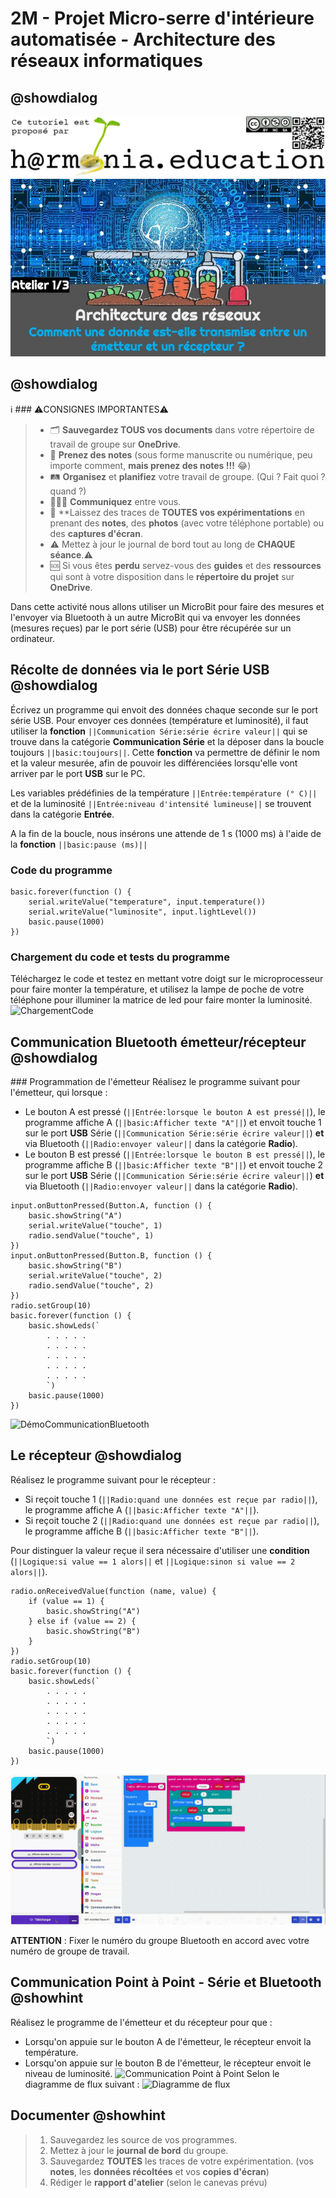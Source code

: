 # 2M - Projet Micro-serre d'intérieure automatisée - Architecture des réseaux informatiques

## @showdialog

![Logo H@rmonia](https://github.com/ph3n4t3s/2m1-archnet/blob/master/img/Harmonia_v4.jpg?raw=true)
![Atelier 1](https://github.com/ph3n4t3s/2m1-archnet/blob/master/img/Diapositive14.jpeg?raw=true)

## @showdialog

ℹ️ ### ⚠️CONSIGNES IMPORTANTES⚠️

> - 🗂️ __Sauvegardez TOUS vos documents__  dans votre répertoire de travail de groupe sur **OneDrive**.
> - 📝 **Prenez des notes** (sous forme manuscrite ou numérique, peu importe comment, **mais prenez des notes !!!** 😂)
> - 🛤️ **Organisez** et  **planifiez** votre travail de groupe. (Qui ? Fait quoi ? quand ?)
> - 🧑‍🧑‍🧒 **Communiquez** entre vous.
> - 🧭 **Laissez des traces de **TOUTES vos expérimentations** en prenant des **notes**, des **photos** (avec votre téléphone portable) ou des **captures d'écran**.
> - ⚠️ Mettez à jour le journal de bord tout au long de **CHAQUE séance**.⚠️
> - 🆘 Si vous êtes **perdu** servez-vous des **guides** et des **ressources** qui sont à votre disposition dans le **répertoire du projet** sur **OneDrive**.

Dans cette activité nous allons utiliser un MicroBit pour faire des mesures et l'envoyer via Bluetooth à un autre MicroBit qui va envoyer les données (mesures reçues) par le port série (USB) pour être récupérée sur un ordinateur.



## Récolte de données via le port Série USB @showdialog

Écrivez un programme qui envoit des données chaque seconde sur le port série USB.
Pour envoyer ces données (température et luminosité), il faut utiliser la **fonction** ``||Communication Série:série écrire valeur||`` qui se trouve dans la catégorie **Communication Série** et la déposer dans la boucle toujours ``||basic:toujours||``.
Cette **fonction** va permettre de définir le nom et la valeur mesurée, afin de pouvoir les différenciées lorsqu'elle vont arriver par le port **USB** sur le PC.

Les variables prédéfinies de la température ``||Entrée:température (° C)||`` et de la luminosité ``||Entrée:niveau d'intensité lumineuse||`` se trouvent dans la catégorie **Entrée**.

A la fin de la boucle, nous insérons une attende de 1 s (1000 ms) à l'aide de la **fonction** ``||basic:pause (ms)||``

### Code du programme

```blocks
basic.forever(function () {
    serial.writeValue("temperature", input.temperature())
    serial.writeValue("luminosite", input.lightLevel())
    basic.pause(1000)
})
```

### Chargement du code et tests du programme

Téléchargez le code et testez en mettant votre doigt sur le microprocesseur pour faire monter la température,
et utilisez la lampe de poche de votre téléphone pour illuminer la matrice de led pour faire monter la luminosité.
![ChargementCode](https://github.com/ph3n4t3s/2m1-archnet/blob/master/img/Record1.gif?raw=true)

## Communication Bluetooth émetteur/récepteur @showdialog

### Programmation de l'émetteur
Réalisez le programme suivant pour l'émetteur, qui lorsque :

- Le bouton A est pressé (``||Entrée:lorsque le bouton A est pressé||``), le programme affiche A (``||basic:Afficher texte "A"||``) et envoit touche 1 sur le port **USB** Série (``||Communication Série:série écrire valeur||``) **et** via Bluetooth (``||Radio:envoyer valeur||`` dans la catégorie **Radio**).
- Le bouton B est pressé (``||Entrée:lorsque le bouton B est pressé||``), le programme affiche B (``||basic:Afficher texte "B"||``) et envoit touche 2 sur le port **USB** Série (``||Communication Série:série écrire valeur||``) **et** via Bluetooth (``||Radio:envoyer valeur||`` dans la catégorie **Radio**).

```blocks
input.onButtonPressed(Button.A, function () {
    basic.showString("A")
    serial.writeValue("touche", 1)
    radio.sendValue("touche", 1)
})
input.onButtonPressed(Button.B, function () {
    basic.showString("B")
    serial.writeValue("touche", 2)
    radio.sendValue("touche", 2)
})
radio.setGroup(10)
basic.forever(function () {
    basic.showLeds(`
        . . . . .
        . . . . .
        . . . . .
        . . . . .
        . . . . .
        `)
    basic.pause(1000)
})
```

![DémoCommunicationBluetooth](https://github.com/ph3n4t3s/2m1-archnet/blob/master/img/record4.gif?raw=true)

## Le récepteur @showdialog

Réalisez le programme suivant pour le récepteur :

- Si reçoit touche 1 (``||Radio:quand une données est reçue par radio||``), le programme affiche A (``||basic:Afficher texte "A"||``).
- Si reçoit touche 2 (``||Radio:quand une données est reçue par radio||``), le programme affiche B (``||basic:Afficher texte "B"||``).

Pour distinguer la valeur reçue il sera nécessaire d'utiliser une **condition** (``||Logique:si value == 1 alors||`` et ``||Logique:sinon si value == 2 alors||``).

```blocks
radio.onReceivedValue(function (name, value) {
    if (value == 1) {
        basic.showString("A")
    } else if (value == 2) {
        basic.showString("B")
    }
})
radio.setGroup(10)
basic.forever(function () {
    basic.showLeds(`
        . . . . .
        . . . . .
        . . . . .
        . . . . .
        . . . . .
        `)
    basic.pause(1000)
})
```

![DémoCommunicationBluetooth](https://github.com/ph3n4t3s/2m1-archnet/blob/master/img/record5.gif?raw=true)

**ATTENTION** : Fixer le numéro du groupe Bluetooth en accord avec votre numéro de groupe de travail.

## Communication Point à Point - Série et Bluetooth @showhint

Réalisez le programme de l'émetteur et du récepteur pour que :

- Lorsqu'on appuie sur le bouton A de l'émetteur, le récepteur envoit la température.
- Lorsqu'on appuie sur le bouton B de l'émetteur, le récepteur envoit le niveau de luminosité.
  ![Communication Point à Point](https://github.com/ph3n4t3s/2m1-archnet/blob/master/img/Dia26.gif?raw=true)
  Selon le diagramme de flux suivant :
  ![Diagramme de flux](https://github.com/ph3n4t3s/2m1-archnet/blob/master/img/Dia27.gif?raw=true)

## Documenter @showhint

> 1. Sauvegardez les source de vos programmes.
> 2. Mettez à jour le **journal de bord** du groupe.
> 3. Sauvegardez **TOUTES** les traces de votre expérimentation. (vos **notes**, les **données récoltées** et vos **copies d'écran**)
> 4. Rédiger le **rapport d'atelier** (selon le canevas prévu)
